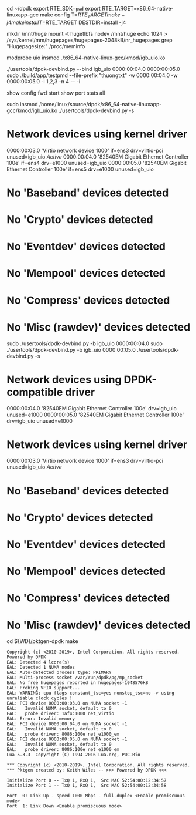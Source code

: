
cd ~/dpdk
export RTE_SDK=`pwd`
export RTE_TARGET=x86_64-native-linuxapp-gcc
make config T=$RTE_TARGET
make -j4
make install T=$RTE_TARGET DESTDIR=install -j4

mkdir /mnt/huge
mount -t hugetlbfs nodev /mnt/huge
echo 1024 > /sys/kernel/mm/hugepages/hugepages-2048kB/nr_hugepages
grep "Hugepagesize:" /proc/meminfo

modprobe uio
insmod ./x86_64-native-linux-gcc/kmod/igb_uio.ko

./usertools/dpdk-devbind.py --bind igb_uio 0000:00:04.0 0000:00:05.0
sudo ./build/app/testpmd --file-prefix "thuongtxt" -w 0000:00:04.0 -w 0000:00:05.0 -l 1,2,3 -n 4  -- -i



show config fwd
start
show port stats all

sudo insmod /home/linux/source/dpdk/x86_64-native-linuxapp-gcc/kmod/igb_uio.ko
./usertools/dpdk-devbind.py -s

Network devices using kernel driver
===================================
0000:00:03.0 'Virtio network device 1000' if=ens3 drv=virtio-pci unused=igb_uio *Active*
0000:00:04.0 '82540EM Gigabit Ethernet Controller 100e' if=ens4 drv=e1000 unused=igb_uio 
0000:00:05.0 '82540EM Gigabit Ethernet Controller 100e' if=ens5 drv=e1000 unused=igb_uio 

No 'Baseband' devices detected
==============================

No 'Crypto' devices detected
============================

No 'Eventdev' devices detected
==============================

No 'Mempool' devices detected
=============================

No 'Compress' devices detected
==============================

No 'Misc (rawdev)' devices detected
===================================


sudo ./usertools/dpdk-devbind.py -b igb_uio 0000:00:04.0
sudo ./usertools/dpdk-devbind.py -b igb_uio 0000:00:05.0
./usertools/dpdk-devbind.py -s

Network devices using DPDK-compatible driver
============================================
0000:00:04.0 '82540EM Gigabit Ethernet Controller 100e' drv=igb_uio unused=e1000
0000:00:05.0 '82540EM Gigabit Ethernet Controller 100e' drv=igb_uio unused=e1000

Network devices using kernel driver
===================================
0000:00:03.0 'Virtio network device 1000' if=ens3 drv=virtio-pci unused=igb_uio *Active*

No 'Baseband' devices detected
==============================

No 'Crypto' devices detected
============================

No 'Eventdev' devices detected
==============================

No 'Mempool' devices detected
=============================

No 'Compress' devices detected
==============================

No 'Misc (rawdev)' devices detected
===================================


cd ${WD}/pktgen-dpdk
make




```
Copyright (c) <2010-2019>, Intel Corporation. All rights reserved. Powered by DPDK
EAL: Detected 4 lcore(s)
EAL: Detected 1 NUMA nodes
EAL: Auto-detected process type: PRIMARY
EAL: Multi-process socket /var/run/dpdk/pg/mp_socket
EAL: No free hugepages reported in hugepages-1048576kB
EAL: Probing VFIO support...
EAL: WARNING: cpu flags constant_tsc=yes nonstop_tsc=no -> using unreliable clock cycles !
EAL: PCI device 0000:00:03.0 on NUMA socket -1
EAL:   Invalid NUMA socket, default to 0
EAL:   probe driver: 1af4:1000 net_virtio
EAL: Error: Invalid memory
EAL: PCI device 0000:00:04.0 on NUMA socket -1
EAL:   Invalid NUMA socket, default to 0
EAL:   probe driver: 8086:100e net_e1000_em
EAL: PCI device 0000:00:05.0 on NUMA socket -1
EAL:   Invalid NUMA socket, default to 0
EAL:   probe driver: 8086:100e net_e1000_em
Lua 5.3.3  Copyright (C) 1994-2016 Lua.org, PUC-Rio

*** Copyright (c) <2010-2019>, Intel Corporation. All rights reserved.
*** Pktgen created by: Keith Wiles -- >>> Powered by DPDK <<<

Initialize Port 0 -- TxQ 1, RxQ 1,  Src MAC 52:54:00:12:34:57
Initialize Port 1 -- TxQ 1, RxQ 1,  Src MAC 52:54:00:12:34:58

Port  0: Link Up - speed 1000 Mbps - full-duplex <Enable promiscuous mode>
Port  1: Link Down <Enable promiscuous mode>



```